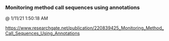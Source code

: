 ﻿

### Monitoring method call sequences using annotations
@ 1/11/21 1:50:18 AM

https://www.researchgate.net/publication/220839425_Monitoring_Method_Call_Sequences_Using_Annotations
